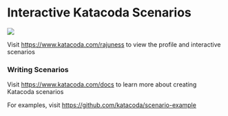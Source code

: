 # Interactive Katacoda Scenarios

[![](http://shields.katacoda.com/katacoda/rajuness/count.svg)](https://www.katacoda.com/rajuness "Get your profile on Katacoda.com")

Visit https://www.katacoda.com/rajuness to view the profile and interactive scenarios

### Writing Scenarios
Visit https://www.katacoda.com/docs to learn more about creating Katacoda scenarios

For examples, visit https://github.com/katacoda/scenario-example

